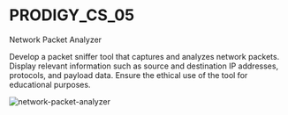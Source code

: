 # PRODIGY_CS_05

Network Packet Analyzer

Develop a packet sniffer tool that captures and analyzes network packets. Display relevant information such as source and destination IP addresses, protocols, and payload data. Ensure the ethical use of the tool for educational purposes.

![network-packet-analyzer](https://github.com/surajlata01/PRODIGY_CS_05/assets/112932002/41fe2cf1-d60b-421f-abb5-cea0592237e1)
